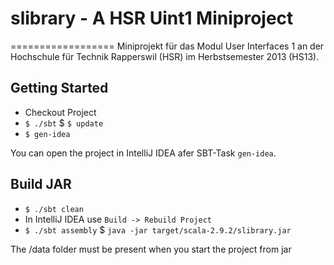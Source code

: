 # slibrary - A HSR Uint1 Miniproject
==================
Miniprojekt für das Modul User Interfaces 1 an der Hochschule für Technik Rapperswil (HSR) im Herbstsemester 2013 (HS13).

## Getting Started
* Checkout Project
* `$ ./sbt`
$ `$ update`
* `$ gen-idea`

You can open the project in IntelliJ IDEA afer SBT-Task `gen-idea`.

## Build JAR
* `$ ./sbt clean`
* In IntelliJ IDEA use `Build -> Rebuild Project`
* `$ ./sbt assembly`
$ `java -jar target/scala-2.9.2/slibrary.jar`

The /data folder must be present when you start the project from jar